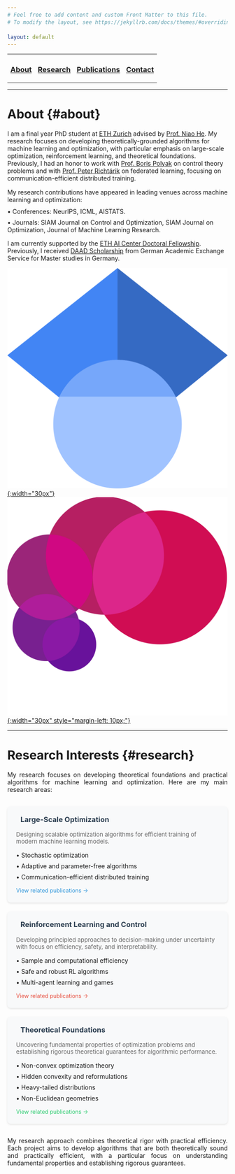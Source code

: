 ```yaml
---
# Feel free to add content and custom Front Matter to this file.
# To modify the layout, see https://jekyllrb.com/docs/themes/#overriding-theme-defaults

layout: default
---
```

<link rel="stylesheet" href="https://cdnjs.cloudflare.com/ajax/libs/font-awesome/6.0.0/css/all.min.css">
<table>
  <tr>
    <td style="border:none">
      <a href="#about"><h3>About</h3></a>
    </td>
    <td style="border:none">
      <a href="#research"><h3>Research</h3></a>
    </td>
    <td style="border:none">
      <a href="/publications"><h3>Publications</h3></a>
    </td>
    <td style="border:none">
      <a href="/contact"><h3>Contact</h3></a>
    </td>
  </tr>
</table>

---
# About {#about}

I am a final year PhD student at [ETH Zurich](https://ethz.ch/en.html) advised by [Prof. Niao He](https://odi.inf.ethz.ch/niaohe). My research focuses on developing theoretically-grounded algorithms for machine learning and optimization, with particular emphasis on large-scale optimization, reinforcement learning, and theoretical foundations. Previously, I had an honor to work with [Prof. Boris Polyak](https://scholar.google.com/citations?user=Zhlib28AAAAJ&hl=en) on control theory problems and with [Prof. Peter Richtárik](https://richtarik.org) on federated learning, focusing on communication-efficient distributed training.

<div style="margin-top: 15px;">
My research contributions have appeared in leading venues across machine learning and optimization:
<ul style="list-style-type: none; padding-left: 0;margin-top: 10px;">
<li style="margin-bottom: 8px;">• Conferences: NeurIPS, ICML, AISTATS.</li>
<li style="margin-bottom: 8px;">• Journals: SIAM Journal on Control and Optimization, SIAM Journal on Optimization, Journal of Machine Learning Research.</li>
</ul>
</div>


I am currently supported by the [ETH AI Center Doctoral Fellowship](https://ai.ethz.ch/education/phd-and-postdoc-programs/phd-fellowships.html). Previously, I received [DAAD Scholarship](https://www2.daad.de/deutschland/stipendium/datenbank/en/21148-scholarship-database/?detail=50026200) from German Academic Exchange Service for Master studies in Germany.


[![Google Scholar](/assets/google_scholar_logo.png){:width="30px"}](https://scholar.google.com/citations?user=UCOWHb4AAAAJ&hl=en)
[![Google Scholar](/assets/ai_center_logo.jpeg){:width="30px" style="margin-left: 10px;"}](https://ai.ethz.ch/about-us/people/doctoral-students.html)
[<i class="fab fa-linkedin" style="font-size: 30px; color: #0077b5; margin-left: 10px; vertical-align: middle; display: inline-block; margin-top: -25px;"></i>](https://www.linkedin.com/in/ilyas-fatkhullin-bba1ba1bb/)

---
# Research Interests {#research}

<div style="text-align: justify; max-width: 800px; margin: 0 auto;">
My research focuses on developing theoretical foundations and practical algorithms for machine learning and optimization. Here are my main research areas:
</div>

<div style="display: grid; grid-template-columns: repeat(auto-fit, minmax(300px, 1fr)); gap: 20px; margin-top: 30px;">
<div style="background-color: #f8f9fa; padding: 20px; border-radius: 8px; box-shadow: 0 2px 4px rgba(0,0,0,0.1); transition: transform 0.2s;">
<h3 style="color: #2c3e50; margin-top: 0;">
<i class="fas fa-chart-line" style="margin-right: 10px; color: #3498db;"></i>
Large-Scale Optimization
</h3>
<p style="color: #666; font-size: 0.95em; margin-bottom: 15px;">
Designing scalable optimization algorithms for efficient training of modern machine learning models.
</p>
<ul style="list-style-type: none; padding-left: 0;">
<li style="margin-bottom: 8px;">• Stochastic optimization</li>
<li style="margin-bottom: 8px;">• Adaptive and parameter-free algorithms</li>
<li style="margin-bottom: 8px;">• Communication-efficient distributed training</li>
</ul>
<div style="margin-top: 15px; font-size: 0.9em;">
<a href="/publications#publ" style="color: #3498db; text-decoration: none;">View related publications →</a>
</div>
</div>

<div style="background-color: #f8f9fa; padding: 20px; border-radius: 8px; box-shadow: 0 2px 4px rgba(0,0,0,0.1); transition: transform 0.2s;">
<h3 style="color: #2c3e50; margin-top: 0;">
<i class="fas fa-robot" style="margin-right: 10px; color: #e74c3c;"></i>
Reinforcement Learning and Control
</h3>
<p style="color: #666; font-size: 0.95em; margin-bottom: 15px;">
Developing principled approaches to decision-making under uncertainty with focus on efficiency, safety, and interpretability.
</p>
<ul style="list-style-type: none; padding-left: 0;">
<li style="margin-bottom: 8px;">• Sample and computational efficiency</li>
<li style="margin-bottom: 8px;">• Safe and robust RL algorithms</li>
<li style="margin-bottom: 8px;">• Multi-agent learning and games</li>
</ul>
<div style="margin-top: 15px; font-size: 0.9em;">
<a href="/publications#publ" style="color: #e74c3c; text-decoration: none;">View related publications →</a>
</div>
</div>

<div style="background-color: #f8f9fa; padding: 20px; border-radius: 8px; box-shadow: 0 2px 4px rgba(0,0,0,0.1); transition: transform 0.2s;">
<h3 style="color: #2c3e50; margin-top: 0;">
<i class="fas fa-cube" style="margin-right: 10px; color: #2ecc71;"></i>
Theoretical Foundations
</h3>
<p style="color: #666; font-size: 0.95em; margin-bottom: 15px;">
Uncovering fundamental properties of optimization problems and establishing rigorous theoretical guarantees for algorithmic performance.
</p>
<ul style="list-style-type: none; padding-left: 0;">
<li style="margin-bottom: 8px;">• Non-convex optimization theory</li>
<li style="margin-bottom: 8px;">• Hidden convexity and reformulations</li>
<li style="margin-bottom: 8px;">• Heavy-tailed distributions</li>
<li style="margin-bottom: 8px;">• Non-Euclidean geometries</li>
</ul>
<div style="margin-top: 15px; font-size: 0.9em;">
<a href="/publications#publ" style="color: #2ecc71; text-decoration: none;">View related publications →</a>
</div>
</div>
</div>

<div style="text-align: justify; max-width: 800px; margin: 30px auto 0;">
My research approach combines theoretical rigor with practical efficiency. Each project aims to develop algorithms that are both theoretically sound and practically efficient, with a particular focus on understanding fundamental properties and establishing rigorous guarantees.
</div>

<style>
div[style*="background-color: #f8f9fa"]:hover {
    transform: translateY(-5px);
    box-shadow: 0 4px 8px rgba(0,0,0,0.15);
}
</style>
